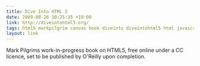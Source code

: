```yaml
---
title: Dive Into HTML 5
date: 2009-08-26 10:25:35 +10:00
link: http://diveintohtml5.org/
tags: html5 markpilgrim canvas book diveinto diveintohtml5 html javascript
layout: link
---
```

Mark Pilgrims work-in-progress book on HTML5, free online under a CC licence, set to be published by O'Reilly upon completion.
